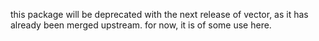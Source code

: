 this package will be deprecated with the next release of vector, as it has already been merged upstream. for now, it is of some use here.
